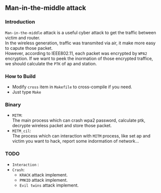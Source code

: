 ## Man-in-the-middle attack
### Introduction
`Man-in-the-middle` attack is a useful cyber attack to get the traffic between victim and router.<br>
In the wireless generation, traffic was transmited via air, it make more easy to capute those packet.<br> 
However, according to IEEE802.11, each packet was encrypted by `WPA2` encryption. 
If we want to peek the inormation of those encrypted traffice, we should calculate the `PTK` of ap and station.

### How to Build
* Modify `cross` item in `Makefile` to cross-compile if you need. 
* Just type `Make`

### Binary
* `MITM`: <br>
The main process which can crash wpa2 password, calculate ptk, decrypte wireless packet and store those packet.<br>
* `MITM_cil`: <br>
The process which can interaction with `MITM` process, like set ap and victim you want to hack, report some indormation of network...<br>

### TODO
* `Interaction` :
* `Crash`:  
  * `KRACK` attack implement.
  * `PMKID` attack implement.
  * `Evil twins` attack implement.
